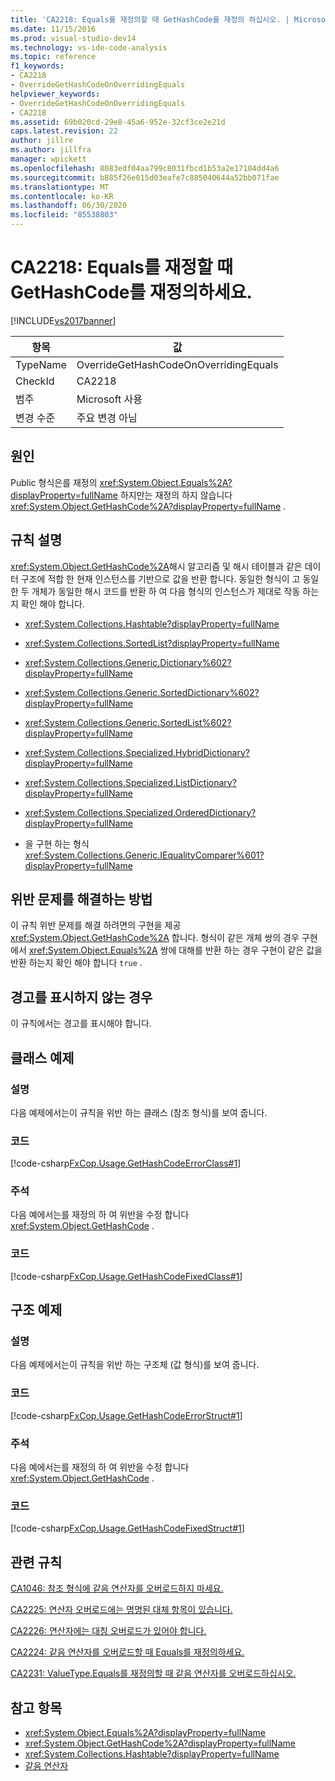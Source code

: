 ```yaml
---
title: 'CA2218: Equals를 재정의할 때 GetHashCode를 재정의 하십시오. | Microsoft Docs'
ms.date: 11/15/2016
ms.prod: visual-studio-dev14
ms.technology: vs-ide-code-analysis
ms.topic: reference
f1_keywords:
- CA2218
- OverrideGetHashCodeOnOverridingEquals
helpviewer_keywords:
- OverrideGetHashCodeOnOverridingEquals
- CA2218
ms.assetid: 69b020cd-29e8-45a6-952e-32cf3ce2e21d
caps.latest.revision: 22
author: jillre
ms.author: jillfra
manager: wpickett
ms.openlocfilehash: 8083edf04aa799c8031fbcd1b53a2e17104dd4a6
ms.sourcegitcommit: b885f26e015d03eafe7c885040644a52bb071fae
ms.translationtype: MT
ms.contentlocale: ko-KR
ms.lasthandoff: 06/30/2020
ms.locfileid: "85538803"
---
```

# <a name="ca2218-override-gethashcode-on-overriding-equals"></a>CA2218: Equals를 재정할 때 GetHashCode를 재정의하세요.
[!INCLUDE[vs2017banner](../includes/vs2017banner.md)]

|항목|값|
|-|-|
|TypeName|OverrideGetHashCodeOnOverridingEquals|
|CheckId|CA2218|
|범주|Microsoft 사용|
|변경 수준|주요 변경 아님|

## <a name="cause"></a>원인
 Public 형식은를 재정의 <xref:System.Object.Equals%2A?displayProperty=fullName> 하지만는 재정의 하지 않습니다 <xref:System.Object.GetHashCode%2A?displayProperty=fullName> .

## <a name="rule-description"></a>규칙 설명
 <xref:System.Object.GetHashCode%2A>해시 알고리즘 및 해시 테이블과 같은 데이터 구조에 적합 한 현재 인스턴스를 기반으로 값을 반환 합니다. 동일한 형식이 고 동일한 두 개체가 동일한 해시 코드를 반환 하 여 다음 형식의 인스턴스가 제대로 작동 하는지 확인 해야 합니다.

- <xref:System.Collections.Hashtable?displayProperty=fullName>

- <xref:System.Collections.SortedList?displayProperty=fullName>

- <xref:System.Collections.Generic.Dictionary%602?displayProperty=fullName>

- <xref:System.Collections.Generic.SortedDictionary%602?displayProperty=fullName>

- <xref:System.Collections.Generic.SortedList%602?displayProperty=fullName>

- <xref:System.Collections.Specialized.HybridDictionary?displayProperty=fullName>

- <xref:System.Collections.Specialized.ListDictionary?displayProperty=fullName>

- <xref:System.Collections.Specialized.OrderedDictionary?displayProperty=fullName>

- 을 구현 하는 형식<xref:System.Collections.Generic.IEqualityComparer%601?displayProperty=fullName>

## <a name="how-to-fix-violations"></a>위반 문제를 해결하는 방법
 이 규칙 위반 문제를 해결 하려면의 구현을 제공 <xref:System.Object.GetHashCode%2A> 합니다. 형식이 같은 개체 쌍의 경우 구현에서 <xref:System.Object.Equals%2A> 쌍에 대해를 반환 하는 경우 구현이 같은 값을 반환 하는지 확인 해야 합니다 `true` .

## <a name="when-to-suppress-warnings"></a>경고를 표시하지 않는 경우
 이 규칙에서는 경고를 표시해야 합니다.

## <a name="class-example"></a>클래스 예제

### <a name="description"></a>설명
 다음 예제에서는이 규칙을 위반 하는 클래스 (참조 형식)를 보여 줍니다.

### <a name="code"></a>코드
 [!code-csharp[FxCop.Usage.GetHashCodeErrorClass#1](../snippets/csharp/VS_Snippets_CodeAnalysis/FxCop.Usage.GetHashCodeErrorClass/cs/FxCop.Usage.GetHashCodeErrorClass.cs#1)]

### <a name="comments"></a>주석
 다음 예에서는를 재정의 하 여 위반을 수정 합니다 <xref:System.Object.GetHashCode> .

### <a name="code"></a>코드
 [!code-csharp[FxCop.Usage.GetHashCodeFixedClass#1](../snippets/csharp/VS_Snippets_CodeAnalysis/FxCop.Usage.GetHashCodeFixedClass/cs/FxCop.Usage.GetHashCodeFixedClass.cs#1)]

## <a name="structure-example"></a>구조 예제

### <a name="description"></a>설명
 다음 예제에서는이 규칙을 위반 하는 구조체 (값 형식)를 보여 줍니다.

### <a name="code"></a>코드
 [!code-csharp[FxCop.Usage.GetHashCodeErrorStruct#1](../snippets/csharp/VS_Snippets_CodeAnalysis/FxCop.Usage.GetHashCodeErrorStruct/cs/FxCop.Usage.GetHashCodeErrorStruct.cs#1)]

### <a name="comments"></a>주석
 다음 예에서는를 재정의 하 여 위반을 수정 합니다 <xref:System.Object.GetHashCode> .

### <a name="code"></a>코드
 [!code-csharp[FxCop.Usage.GetHashCodeFixedStruct#1](../snippets/csharp/VS_Snippets_CodeAnalysis/FxCop.Usage.GetHashCodeFixedStruct/cs/FxCop.Usage.GetHashCodeFixedStruct.cs#1)]

## <a name="related-rules"></a>관련 규칙
 [CA1046: 참조 형식에 같음 연산자를 오버로드하지 마세요.](../code-quality/ca1046-do-not-overload-operator-equals-on-reference-types.md)

 [CA2225: 연산자 오버로드에는 명명된 대체 항목이 있습니다.](../code-quality/ca2225-operator-overloads-have-named-alternates.md)

 [CA2226: 연산자에는 대칭 오버로드가 있어야 합니다.](../code-quality/ca2226-operators-should-have-symmetrical-overloads.md)

 [CA2224: 같음 연산자를 오버로드할 때 Equals를 재정의하세요.](../code-quality/ca2224-override-equals-on-overloading-operator-equals.md)

 [CA2231: ValueType.Equals를 재정의할 때 같음 연산자를 오버로드하십시오.](../code-quality/ca2231-overload-operator-equals-on-overriding-valuetype-equals.md)

## <a name="see-also"></a>참고 항목

- <xref:System.Object.Equals%2A?displayProperty=fullName>
- <xref:System.Object.GetHashCode%2A?displayProperty=fullName>
- <xref:System.Collections.Hashtable?displayProperty=fullName>
- [같음 연산자](https://msdn.microsoft.com/library/bc496a91-fefb-4ce0-ab4c-61f09964119a)